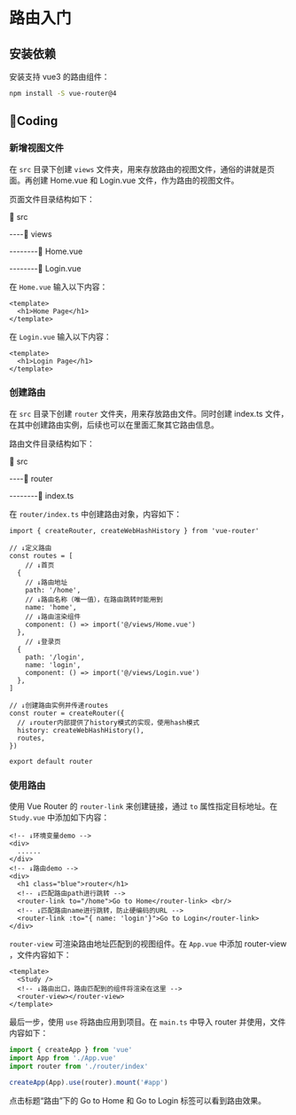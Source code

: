# 路由入门

## 安装依赖

安装支持 vue3 的路由组件：

```bash
npm install -S vue-router@4
```

## 🌈Coding

### 新增视图文件

在 `src` 目录下创建 `views` 文件夹，用来存放路由的视图文件，通俗的讲就是页面。再创建 Home.vue 和 Login.vue 文件，作为路由的视图文件。

页面文件目录结构如下：

📁 src

​----📁 views

​--------📄 Home.vue

​--------📄 Login.vue



在 `Home.vue` 输入以下内容：

```vue
<template>
  <h1>Home Page</h1>
</template>
```

在 `Login.vue` 输入以下内容：

```vue
<template>
  <h1>Login Page</h1>
</template>
```

### 创建路由

在 `src` 目录下创建 `router` 文件夹，用来存放路由文件。同时创建 index.ts 文件，在其中创建路由实例，后续也可以在里面汇聚其它路由信息。

路由文件目录结构如下：

📁 src

​----📁 router

​--------📄 index.ts



在 `router/index.ts` 中创建路由对象，内容如下：

```tsx
import { createRouter, createWebHashHistory } from 'vue-router'

// ↓定义路由
const routes = [
	// ↓首页
  {
    // ↓路由地址
    path: '/home',
    // ↓路由名称（唯一值），在路由跳转时能用到
    name: 'home',
    // ↓路由渲染组件
    component: () => import('@/views/Home.vue')
  },
	// ↓登录页
  {
    path: '/login',
    name: 'login',
    component: () => import('@/views/Login.vue')
  },
]

// ↓创建路由实例并传递routes
const router = createRouter({
  // ↓router内部提供了history模式的实现，使用hash模式
  history: createWebHashHistory(),
  routes,
})

export default router
```

### 使用路由

使用 Vue Router 的 `router-link` 来创建链接，通过 `to` 属性指定目标地址。在 `Study.vue` 中添加如下内容：

```tsx
<!-- ↓环境变量demo -->
<div>
  ......
</div>
<!-- ↓路由demo -->
<div>
  <h1 class="blue">router</h1>
  <!-- ↓匹配路由path进行跳转 -->
  <router-link to="/home">Go to Home</router-link> <br/>
  <!-- ↓匹配路由name进行跳转，防止硬编码的URL -->
  <router-link :to="{ name: 'login'}">Go to Login</router-link>
</div>
```

`router-view` 可渲染路由地址匹配到的视图组件。在 `App.vue` 中添加 router-view ，文件内容如下：

```tsx
<template>
  <Study />
  <!-- ↓路由出口，路由匹配到的组件将渲染在这里 -->
  <router-view></router-view>
</template>
```

最后一步，使用 `use` 将路由应用到项目。在 `main.ts` 中导入 router 并使用，文件内容如下：

```typescript
import { createApp } from 'vue'
import App from './App.vue'
import router from './router/index'

createApp(App).use(router).mount('#app')
```

点击标题“路由”下的 Go to Home 和 Go to Login 标签可以看到路由效果。
